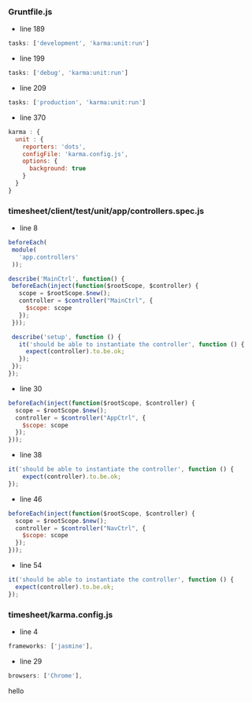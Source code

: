 ### Gruntfile.js

* line 189

```javascript
tasks: ['development', 'karma:unit:run']
```

* line 199

```javascript
tasks: ['debug', 'karma:unit:run']
```

* line 209

```javascript
tasks: ['production', 'karma:unit:run']
```

* line 370

```javascript
karma : {
  unit : {
    reporters: 'dots',
    configFile: 'karma.config.js',
    options: {
      background: true
    }
  }
}
```

### timesheet/client/test/unit/app/controllers.spec.js

* line 8

```javascript
beforeEach(
 module(
   'app.controllers'
 ));

describe('MainCtrl', function() {
 beforeEach(inject(function($rootScope, $controller) {
   scope = $rootScope.$new();
   controller = $controller("MainCtrl", {
     $scope: scope
   });
 }));

 describe('setup', function () {
   it('should be able to instantiate the controller', function () {
     expect(controller).to.be.ok;
   });
 });
});
```

* line 30

```javascript
beforeEach(inject(function($rootScope, $controller) {
  scope = $rootScope.$new();
  controller = $controller("AppCtrl", {
    $scope: scope
  });
}));
```

* line 38

```javascript
it('should be able to instantiate the controller', function () {
	expect(controller).to.be.ok;
});
```

* line 46

```javascript
beforeEach(inject(function($rootScope, $controller) {
  scope = $rootScope.$new();
  controller = $controller("NavCtrl", {
    $scope: scope
  });
}));
```

* line 54

```javascript
it('should be able to instantiate the controller', function () {
  expect(controller).to.be.ok;
});
```

### timesheet/karma.config.js

* line 4

```javascript
frameworks: ['jasmine'],
```

* line 29

```javascript
browsers: ['Chrome'],
```

hello

